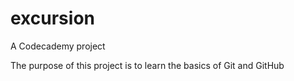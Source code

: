 # excursion
A Codecademy project

The purpose of this project is to learn the basics of Git and GitHub
